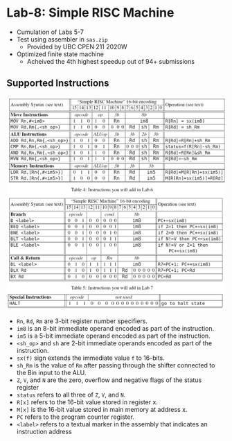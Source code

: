 # Lab-8: Simple RISC Machine
* Cumulation of Labs 5-7
* Test using assembler in `sas.zip`
    * Provided by UBC CPEN 211 2020W
* Optimized finite state machine
    * Acheived the 4th highest speedup out of 94+ submissions

## Supported Instructions
![Alt text](Images/Instructions1.png?raw=true "Datapath")
![Alt text](Images/Instructions2.png?raw=true "Datapath")
* `Rn`, `Rd`, `Rm` are 3-bit register number specifiers.
* `im8` is an 8-bit immediate operand encoded as part of the instruction.
* `im5` is a 5-bit immediate operand encoded as part of the instruction.
* `<sh_op>` and `sh` are 2-bit immediate operands encoded as part of the instruction.
* `sx(f)` sign extends the immediate value `f` to 16-bits.
* `sh_Rm` is the value of `Rm` after passing through the shifter connected to the Bin input to the ALU.
* `Z`, `V`, and `N` are the zero, overflow and negative flags of the status register 
* `status` refers to all three of `Z`, `V`, and `N`.
* `R[x]` refers to the 16-bit value stored in register x.
* `M[x]` is the 16-bit value stored in main memory at address x.
* `PC` refers to the program counter register.
* `<label>` refers to a textual marker in the assembly that indicates an instruction address
